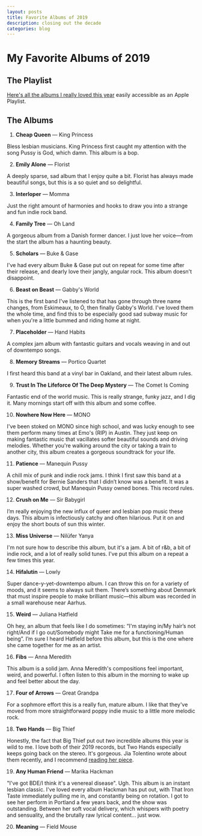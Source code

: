```yaml
---
layout: posts
title: Favorite Albums of 2019
description: closing out the decade
categories: blog
---
```



# My Favorite Albums of 2019

## The Playlist

[Here's all the albums I really loved this year](https://music.apple.com/us/playlist/favorites-of-2019/pl.u-vp3jjIrk0xN) easily accessible as an Apple Playlist.

## The Albums

1) **Cheap Queen** — King Princess

  Bless lesbian musicians. King Princess first caught my attention with the song Pussy is God, which damn. This album is a bop.

2) **Emily Alone** — Florist

  A deeply sparse, sad album that I enjoy quite a bit. Florist has always made beautiful songs, but this is a so quiet and so delightful.

3) **Interloper** — Momma

  Just the right amount of harmonies and hooks to draw you into a strange and fun indie rock band.

4) **Family Tree** — Oh Land

  A gorgeous album from a Danish former dancer. I just love her voice—from the start the album has a haunting beauty.

5) **Scholars** — Buke & Gase

  I've had every album Buke & Gase put out on repeat for some time after their release, and dearly love their jangly, angular rock. This album doesn't disappoint.

6) **Beast on Beast** — Gabby's World

  This is the first band I've listened to that has gone through three name changes, from Eskimeaux, to Ó, then finally Gabby's World. I've loved them the whole time, and find this to be especially good sad subway music for when you're a little bummed and riding home at night.

7) **Placeholder** — Hand Habits

  A complex jam album with fantastic guitars and vocals weaving in and out of downtempo songs.

8) **Memory Streams** — Portico Quartet

  I first heard this band at a vinyl bar in Oakland, and their latest album rules.

9) **Trust In The Lifeforce Of The Deep Mystery** — The Comet Is Coming

  Fantastic end of the world music. This is really strange, funky jazz, and I dig it. Many mornings start off with this album and some coffee.

10) **Nowhere Now Here** — MONO

  I've been stoked on MONO since high school, and was lucky enough to see them perform many times at Emo's (RIP) in Austin. They just keep on making fantastic music that vacillates softer beautiful sounds and driving melodies. Whether you're walking around the city or taking a train to another city, this album creates a gorgeous soundtrack for your life.

11) **Patience** — Manequin Pussy

   A chill mix of punk and indie rock jams. I think I first saw this band at a show/benefit for Bernie Sanders that I didn’t know was a benefit. It was a super washed crowd, but Manequin Pussy owned bones. This record rules.

12) **Crush on Me** — Sir Babygirl

   I’m really enjoying the new influx of queer and lesbian pop music these days. This album is infectiously catchy and often hilarious. Put it on and enjoy the short bouts of sun this winter.

13) **Miss Universe** — Nilüfer Yanya

  I'm not sure how to describe this album, but it's a jam. A bit of r&b, a bit of indie rock, and a lot of really solid tunes. I've put this album on a repeat a few times this year.

14) **Hifalutin** — Lowly

  Super dance-y-yet-downtempo album. I can throw this on for a variety of moods, and it seems to always suit them. There’s something about Denmark that must inspire people to make brilliant music—this album was recorded in a small warehouse near Aarhus.

15) **Weird** — Juliana Hatfield

  Oh hey, an album that feels like I do sometimes: “I'm staying in/My hair’s not right/And if I go out/Somebody might
  Take me for a functioning/Human being”. I’m sure I heard Hatfield before this album, but this is the one where she came together for me as an artist.

16) **Fibs** — Anna Meredith

  This album is a solid jam. Anna Meredith's compositions feel important, weird, and powerful. I often listen to this album in the morning to wake up and feel better about the day.

17) **Four of Arrows** — Great Grandpa

  For a sophmore effort this is a really fun, mature album. I like that they've moved from more straightforward poppy indie music to a little more melodic rock.

18) **Two Hands** — Big Thief

  Honestly, the fact that Big Thief put out *two* incredible albums this year is wild to me. I love both of their 2019 records, but Two Hands especially keeps going back on the stereo. It's gorgeous. Jia Tolentino wrote about them recently, and I recommend [reading her piece](https://www.newyorker.com/culture/cultural-comment/the-ordinary-brilliance-of-big-thief).

19) **Any Human Friend** — Marika Hackman

  "I've got BDE/I think it's a venereal disease". Ugh. This album is an instant lesbian classic. I've loved every album Hackman has put out, with That Iron Taste immediately pulling me in, and constantly being on rotation. I got to see her perform in Portland a few years back, and the show was outstanding. Between her soft vocal delivery, which whispers with poetry and sensuality, and the brutally raw lyrical content... just wow.

20) **Meaning** — Field Mouse

  
